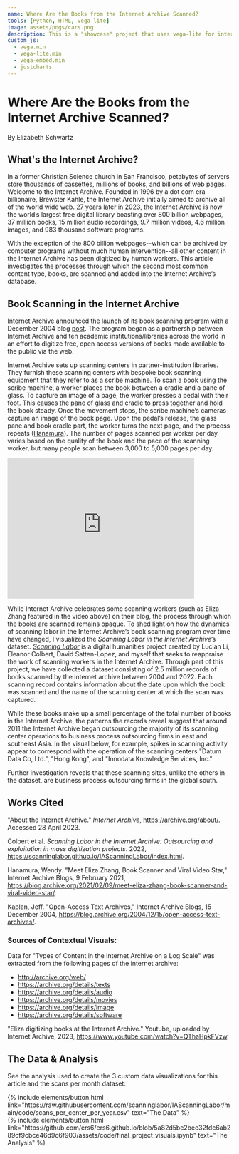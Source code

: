 ```yaml
---
name: Where Are the Books from the Internet Archive Scanned? 
tools: [Python, HTML, vega-lite]
image: assets/pngs/cars.png
description: This is a "showcase" project that uses vega-lite for interactive viz!
custom_js:
  - vega.min
  - vega-lite.min
  - vega-embed.min
  - justcharts
---
```


# Where Are the Books from the Internet Archive Scanned? 
By Elizabeth Schwartz 

## What's the Internet Archive? 

In a former Christian Science church in San Francisco, petabytes of servers store thousands of cassettes, millions of books, and billions of web pages. Welcome to the Internet Archive. Founded in 1996 by a dot com era billionaire, Brewster Kahle, the Internet Archive initially aimed to archive all of the world wide web. 27 years later in 2023, the Internet Archive is now the world’s largest free digital library boasting over 800 billion webpages, 37 million books, 15 million audio recordings, 9.7 million videos, 4.6 million images, and 983 thousand software programs. 

<vegachart schema-url="{{ site.baseurl }}/assets/json/ia-contents-bar-chart.json" style="width: 100%"></vegachart> 

With the exception of the 800 billion webpages--which can be archived by computer programs without much human intervention--all other content in the Internet Archive has been digitized by human workers. This article investigates the processes through which the second most common content type, books, are scanned and added into the Internet Archive’s database. 



## Book Scanning in the Internet Archive


Internet Archive announced the launch of its book scanning program with a December 2004 blog [post](https://blog.archive.org/2004/12/15/open-access-text-archives/). The program began as a partnership between Internet Archive and ten academic institutions/libraries across the world in an effort to digitize free, open access versions of books made available to the public via the web. 

Internet Archive sets up scanning centers in partner-institution libraries. They furnish these scanning centers with bespoke book scanning equipment that they refer to as a scribe machine. To scan a book using the scribe machine, a worker places the book between a cradle and a pane of glass. To capture an image of a page, the worker presses a pedal with their foot. This causes the pane of glass and cradle to press together and hold the book steady. Once the movement stops, the scribe machine’s cameras capture an image of the book page. Upon the pedal’s release, the glass pane and book cradle part, the worker turns the next page, and the process repeats ([Hanamura](https://blog.archive.org/2021/02/09/meet-eliza-zhang-book-scanner-and-viral-video-star/)). The number of pages scanned per worker per day varies based on the quality of the book and the pace of the scanning worker, but many people scan between 3,000 to 5,000 pages per day. 

<iframe width="420" height="315" src="https://www.youtube.com/embed/QThaHpkFVzw" frameborder="0" allowfullscreen></iframe>

While Internet Archive celebrates some scanning workers (such as Eliza Zhang featured in the video above) on their blog, the process through which the books are scanned remains opaque. To shed light on how the dynamics of scanning labor in the Internet Archive’s book scanning program over time have changed, I visualized the *Scanning Labor in the Internet Archive*’s dataset. *[Scanning Labor](https://scanninglabor.github.io/IAScanningLabor/index.html)* is a digital humanities project created by Lucian Li, Eleanor Colbert, David Satten-Lopez, and myself that seeks to reappraise the work of scanning workers in the Internet Archive. Through part of this project, we have collected a dataset consisting of 2.5 million records of books scanned by the internet archive between 2004 and 2022. Each scanning record contains information about the date upon which the book was scanned and the name of the scanning center at which the scan was captured. 

While these books make up a small percentage of the total number of books in the Internet Archive, the patterns the records reveal suggest that around 2011 the Internet Archive began outsourcing the majority of its scanning center operations to business process outsourcing firms in east and southeast Asia. In the visual below, for example, spikes in scanning activity appear to correspond with the operation of the scanning centers "Datum Data Co, Ltd.", "Hong Kong", and "Innodata Knowledge Services, Inc." 


<vegachart schema-url="{{ site.baseurl }}/assets/json/total_book_scans.json" style="width: 100%"></vegachart> 


Further investigation reveals that these scanning sites, unlike the others in the dataset, are business process outsourcing firms in the global south. 


<vegachart schema-url="{{ site.baseurl }}/assets/json/geodash.json" style="width: 100%"></vegachart> 

## Works Cited 

"About the Internet Archive." *Internet Archive*, https://archive.org/about/. Accessed 28 April 2023.

Colbert et al. *Scanning Labor in the Internet Archive: Outsourcing and exploitation in mass digitization projects*. 2022, https://scanninglabor.github.io/IAScanningLabor/index.html. 


Hanamura, Wendy. "Meet Eliza Zhang, Book Scanner and Viral Video Star," Internet Archive Blogs, 9 February 2021, https://blog.archive.org/2021/02/09/meet-eliza-zhang-book-scanner-and-viral-video-star/.


Kaplan, Jeff. "Open-Access Text Archives," Internet Archive Blogs, 15 December 2004, https://blog.archive.org/2004/12/15/open-access-text-archives/.  
### Sources of Contextual Visuals:

Data for "Types of Content in the Internet Archive on a Log Scale" was extracted from the following pages of the internet archive: 
- http://archive.org/web/
- https://archive.org/details/texts
- https://archive.org/details/audio
- https://archive.org/details/movies
- https://archive.org/details/image
- https://archive.org/details/software 

"Eliza digitizing books at the Internet Archive." Youtube, uploaded by Internet Archive, 2023, https://www.youtube.com/watch?v=QThaHpkFVzw.


## The Data & Analysis

See the analysis used to create the 3 custom data visualizations for this article and the scans per month dataset: 


<div class="left">
{% include elements/button.html link="https://raw.githubusercontent.com/scanninglabor/IAScanningLabor/main/code/scans_per_center_per_year.csv" text="The Data" %}
</div>

<div class="right">
{% include elements/button.html link="https://github.com/ers6/ers6.github.io/blob/5a82d5bc2bee32fdc6ab289cf9cbce46d9c6f903/assets/code/final_project_visuals.ipynb" text="The Analysis" %}
</div>

